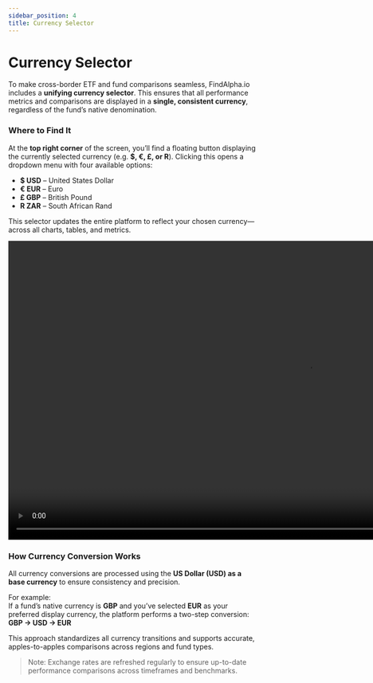 ```yaml
---
sidebar_position: 4
title: Currency Selector    
---
```



# Currency Selector


To make cross-border ETF and fund comparisons seamless, FindAlpha.io includes a **unifying currency selector**. This ensures that all performance metrics and comparisons are displayed in a **single, consistent currency**, regardless of the fund’s native denomination.

### Where to Find It

At the **top right corner** of the screen, you’ll find a floating button displaying the currently selected currency (e.g. **$, €, £, or R**). Clicking this opens a dropdown menu with four available options:

- **$ USD** – United States Dollar  
- **€ EUR** – Euro  
- **£ GBP** – British Pound  
- **R ZAR** – South African Rand

This selector updates the entire platform to reflect your chosen currency—across all charts, tables, and metrics.



<video width="1200" controls>
  <source src="/videos/Currency%20Selector.mp4" type="video/mp4" />
  Your browser does not support the video tag.
</video>

### How Currency Conversion Works

All currency conversions are processed using the **US Dollar (USD) as a base currency** to ensure consistency and precision.

For example:  
If a fund’s native currency is **GBP** and you’ve selected **EUR** as your preferred display currency, the platform performs a two-step conversion:  
**GBP → USD → EUR**

This approach standardizes all currency transitions and supports accurate, apples-to-apples comparisons across regions and fund types.

> Note: Exchange rates are refreshed regularly to ensure up-to-date performance comparisons across timeframes and benchmarks.
